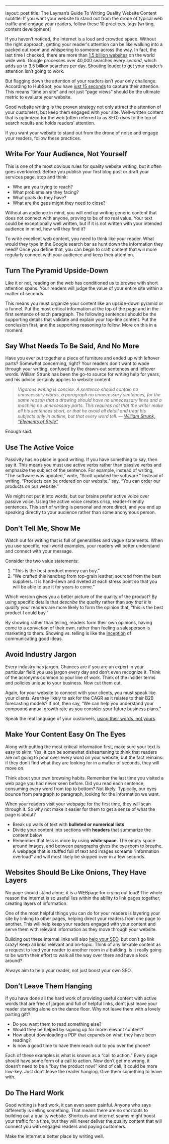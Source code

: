 ---
layout: post
title: The Layman’s Guide To Writing Quality Website Content
subtitle: If you want your website to stand out from the drone of typical web traffic and engage your readers, follow these 10 practices.
tags [writing, content development]



If you haven’t noticed, the Internet is a loud and crowded space. Without the right approach, getting your reader's attention can be like walking into a packed out room and whispering to someone across the way. In fact, the last time I checked, there are more than [1.5 billion websites](https://www.internetlivestats.com/total-number-of-websites/) on the world wide web. Google processes over 40,000 searches every _second_, which adds up to 3.5 billion searches per day. Shouting louder to get your reader’s attention isn’t going to work.

But flagging down the attention of your readers isn’t your only challenge. According to HubSpot, you have [just 15 seconds](https://blog.hubspot.com/marketing/chartbeat-website-engagement-data-nj) to capture their attention. This means “time on site” and not just “page views” should be the ultimate metric to evaluate your website.

Good website writing is the proven strategy not only attract the attention of your customers, but keep them engaged with your site. Well-written content that is optimized for the web (often referred to as SEO) rises to the top of search results and holds readers’ attention. 

If you want your website to stand out from the drone of noise and engage your readers, follow these practices.

## Write For Your Audience, Not Yourself
This is one of the most obvious rules for quality website writing, but it often goes overlooked. Before you publish your first blog post or draft your services page, stop and think:

- Who are you trying to reach?
- What problems are they facing?
- What goals do they have?
- What are the gaps might they need to close?

Without an audience in mind, you will end up writing generic content that does not connect with anyone, proving to be of no real value. Your text could be exceptionally well written, but if it is not written with your intended audience in mind, how will they find it?

To write excellent web content, you need to think like your reader. What would they type in the Google search bar as hunt down the information they need? Once you define that, you can begin to craft content that will more regularly connect with your audience and keep their attention.

## Turn The Pyramid Upside-Down
Like it or not, reading on the web has conditioned us to browse with short attention spans. Your readers will judge the value of your entire site within a matter of seconds.

This means you must organize your content like an upside-down pyramid or a funnel. Put the most critical information at the top of the page and in the first sentence of each paragraph. The following sentences should be the supporting details that validate and explain your top-line content. Put the conclusion first, and the supporting reasoning to follow. More on this in a moment.

## Say What Needs To Be Said, And No More
Have you ever put together a piece of furniture and ended up with leftover parts? Somewhat concerning, right? Your readers don’t want to wade through your writing, confused by the drawn-out sentences and leftover words. William Strunk has been the go-to source for writing help for years, and his advice certainly applies to website content:

> _Vigorous writing is concise. A sentence should contain no unnecessary words, a paragraph no unnecessary sentences, for the same reason that a drawing should have no unnecessary lines and a machine no unnecessary parts. This requires not that the writer make all his sentences short, or that he avoid all detail and treat his subjects only in outline, but that every word tell. —_ [_William Strunk, “Elements of Style”_](https://amzn.to/2Ku5piG)

Enough said.

## Use The Active Voice
Passivity has no place in good writing. If you have something to say, then say it. This means you must use active verbs rather than passive verbs and emphasize the subject of the sentence. For example, instead of writing, “The software was updated,” write, “Scott updated the software.” Instead of writing, “Products can be ordered on our website,” say, “You can order our products on our website.”

We might not put it into words, but our brains prefer active voice over passive voice. Using the active voice creates crisp, reader-friendly sentences. This sort of writing is personal and more direct, and you end up speaking directly to your audience rather than some anonymous person.

## Don’t Tell Me, Show Me
Watch out for writing that is full of generalities and vague statements. When you use specific, real-world examples, your readers will better understand and connect with your message.

Consider the two value statements:

1. “This is the best product money can buy.”
2. “We crafted this handbag from top-grain leather, sourced from the best suppliers. It is hand-sewn and riveted at each stress point so that you will be able to use it for years to come.”

Which version gives you a better picture of the quality of the product? By using specific details that _describe the quality_ rather than _say that it is quality_ your readers are more likely to form the opinion that, “this is the best product I could buy.”

By showing rather than telling, readers form their own opinions, having come to a conviction of their own, rather than feeling a salesperson is marketing to them. Showing vs. telling is like the [Inception](https://en.wikipedia.org/wiki/Inception) of communicating good ideas.

## Avoid Industry Jargon
Every industry has jargon. Chances are if you are an expert in your particular field you use jargon every day and don’t even recognize it. Think of the acronyms common to your line of work. Think of the insider terms and policies unique to your business. Now cut them out.

Again, for your website to connect with your clients, you must speak like your clients. Are they likely to ask for the CAGR as it relates to their B2B forecasting models? If not, then say, “We can help you understand your compound annual growth rate as you consider your future business plans.”

Speak the real language of your customers, [using their words, not yours](https://annhandley.com/what-does-jargon-say-about-your-business/).

## Make Your Content Easy On The Eyes
Along with putting the most critical information first, make sure your text is easy to skim. Yes, it can be somewhat disheartening to think that readers are not going to pour over every word on your website, but the fact remains: if they don’t find what they are looking for in a matter of seconds, they will move on.

Think about your own browsing habits. Remember the last time you visited a web page you had never seen before. Did you read each sentence, consuming every word from top to bottom? Not likely. Typically, our eyes bounce from paragraph to paragraph, looking for the information we want.

When your readers visit your webpage for the first time, they will scan through it. So why not make it easier for them to get a sense of what the page is about?

- Break up walls of text with **bulleted or numerical lists**
- Divide your content into sections with **headers** that summarize the content below
- Remember that less is more by using **white space**. The empty space around images, and between paragraphs gives the eye room to breathe. A webpage that is stuffed full of text and images screams “information overload” and will most likely be skipped over in a few seconds.

## Websites Should Be Like Onions, They Have Layers
No page should stand alone, it is a WEBpage for crying out loud! The whole reason the internet is so useful lies within the ability to link pages together, creating layers of information.

One of the most helpful things you can do for your readers is layering your site by linking to other pages, helping direct your readers from one page to another. This will help keep your readers engaged with your content and serve them with relevant information as they move through your website.

Building out these internal links will also [help your SEO](https://moz.com/learn/seo/internal-link), but don’t go link crazy! Keep all links relevant and on-topic. Think of any linkable content as a request to lead your reader to another room in a building. Is it really going to be worth their effort to walk all the way over there and have a look around?

Always aim to help your reader, not just boost your own SEO.

## Don’t Leave Them Hanging
If you have done all the hard work of providing useful content with active words that are free of jargon and full of helpful links, don’t just leave your reader standing alone on the dance floor. Why not leave them with a lovely parting gift?

- Do you want them to read something else?
- Would they be helped by signing up for more relevant content?
- How about downloading a PDF that expands on what they have been reading?
- Is now a good time to have them reach out to you over the phone?

Each of these examples is what is known as a “call to action.” Every page should have some form of a call to action. Now don’t get me wrong, it doesn’t need to be a “buy the product now!” kind of call, it could be more low-key. Just don’t leave the reader hanging. Give them something to leave with.

## Do The Hard Work
Good writing is hard work, it can even seem painful. Anyone who says differently is selling something. That means there are no shortcuts to building out a quality website. Shortcuts and internet scams might boost your traffic for a time, but they will never deliver the quality content that will connect you with engaged readers and paying customers.

Make the internet a better place by writing well. 